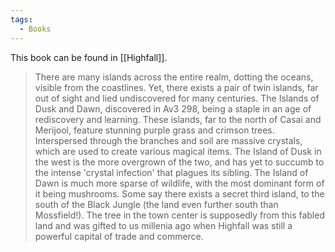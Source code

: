 ```yaml
---
tags:
  - Books
---
```


This book can be found in [[Highfall]].

> There are many islands across the entire realm, dotting the oceans, visible from the coastlines. Yet, there exists a pair of twin islands, far out of sight and lied undiscovered for many centuries. The Islands of Dusk and Dawn, discovered in Av3 298, being a staple in an age of rediscovery and learning. These islands, far to the north of Casai and Merijool, feature stunning purple grass and crimson trees. Interspersed through the branches and soil are massive crystals, which are used to create various magical items. The Island of Dusk in the west is the more overgrown of the two, and has yet to succumb to the intense 'crystal infection' that plagues its sibling. The Island of Dawn is much more sparse of wildlife, with the most dominant form of it being mushrooms. Some say there exists a secret third island, to the south of the Black Jungle (the land even further south than Mossfield!). The tree in the town center is supposedly from this fabled land and was gifted to us millenia ago when Highfall was still a powerful capital of trade and commerce.



